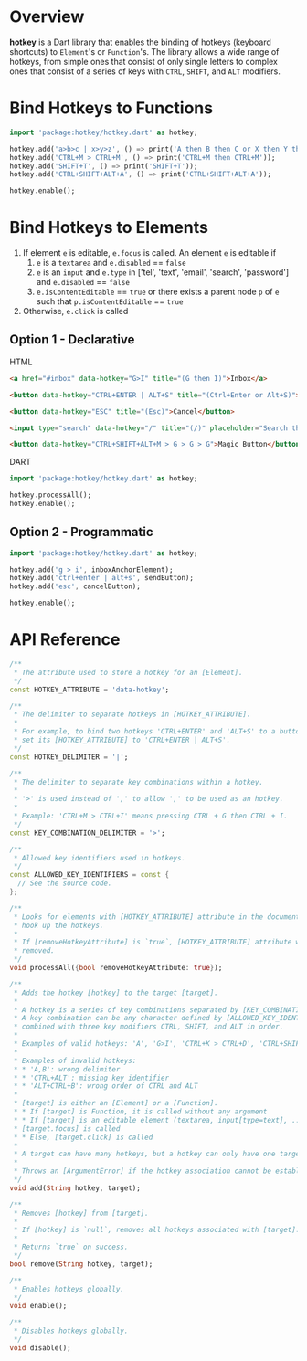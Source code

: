 # Overview
**hotkey** is a Dart library that enables the binding of hotkeys
(keyboard shortcuts) to `Element`'s or `Function`'s. The library allows a wide
range of hotkeys, from simple ones that consist of only single letters to
complex ones that consist of a series of keys with `CTRL`, `SHIFT`, and `ALT`
modifiers.
# Bind Hotkeys to Functions
```` dart
import 'package:hotkey/hotkey.dart' as hotkey;

hotkey.add('a>b>c | x>y>z', () => print('A then B then C or X then Y then Z'));
hotkey.add('CTRL+M > CTRL+M', () => print('CTRL+M then CTRL+M'));
hotkey.add('SHIFT+T', () => print('SHIFT+T'));
hotkey.add('CTRL+SHIFT+ALT+A', () => print('CTRL+SHIFT+ALT+A'));

hotkey.enable();
````
# Bind Hotkeys to Elements

1. If element `e` is editable, `e.focus` is called. An element `e` is editable if
    1. `e` is a `textarea` and `e.disabled` == `false`
    2. `e` is an `input` and `e.type` in ['tel', 'text', 'email', 'search', 'password'] and `e.disabled` == `false`
    3. `e.isContentEditable` == `true` or there exists a parent node `p` of `e` such that `p.isContentEditable` == `true`
2. Otherwise, `e.click` is called

## Option 1 - Declarative

HTML
```` html    
<a href="#inbox" data-hotkey="G>I" title="(G then I)">Inbox</a>

<button data-hotkey="CTRL+ENTER | ALT+S" title="(Ctrl+Enter or Alt+S)">Send</button>

<button data-hotkey="ESC" title="(Esc)">Cancel</button>

<input type="search" data-hotkey="/" title="(/)" placeholder="Search the store" />

<button data-hotkey="CTRL+SHIFT+ALT+M > G > G > G">Magic Button</button>
````

DART
```` dart
import 'package:hotkey/hotkey.dart' as hotkey;

hotkey.processAll();
hotkey.enable();
````

## Option 2 - Programmatic
```` dart
import 'package:hotkey/hotkey.dart' as hotkey;

hotkey.add('g > i', inboxAnchorElement);
hotkey.add('ctrl+enter | alt+s', sendButton);
hotkey.add('esc', cancelButton);

hotkey.enable();
````
# API Reference
```` dart
/**
 * The attribute used to store a hotkey for an [Element].
 */
const HOTKEY_ATTRIBUTE = 'data-hotkey';

/**
 * The delimiter to separate hotkeys in [HOTKEY_ATTRIBUTE].
 *
 * For example, to bind two hotkeys 'CTRL+ENTER' and 'ALT+S' to a button,
 * set its [HOTKEY_ATTRIBUTE] to 'CTRL+ENTER | ALT+S'.
 */
const HOTKEY_DELIMITER = '|';

/**
 * The delimiter to separate key combinations within a hotkey.
 *
 * '>' is used instead of ',' to allow ',' to be used as an hotkey.
 *
 * Example: 'CTRL+M > CTRL+I' means pressing CTRL + G then CTRL + I.
 */
const KEY_COMBINATION_DELIMITER = '>';

/**
 * Allowed key identifiers used in hotkeys.
 */
const ALLOWED_KEY_IDENTIFIERS = const {
  // See the source code.
};

/**
 * Looks for elements with [HOTKEY_ATTRIBUTE] attribute in the document and
 * hook up the hotkeys.
 *
 * If [removeHotkeyAttribute] is `true`, [HOTKEY_ATTRIBUTE] attribute will be
 * removed.
 */
void processAll({bool removeHotkeyAttribute: true});

/**
 * Adds the hotkey [hotkey] to the target [target].
 *
 * A hotkey is a series of key combinations separated by [KEY_COMBINATION_DELIMITER].
 * A key combination can be any character defined by [ALLOWED_KEY_IDENTIFIERS]
 * combined with three key modifiers CTRL, SHIFT, and ALT in order.
 *
 * Examples of valid hotkeys: 'A', 'G>I', 'CTRL+K > CTRL+D', 'CTRL+SHIFT+ALT+A'.
 *
 * Examples of invalid hotkeys:
 * * 'A,B': wrong delimiter
 * * 'CTRL+ALT': missing key identifier
 * * 'ALT+CTRL+B': wrong order of CTRL and ALT
 *
 * [target] is either an [Element] or a [Function].
 * * If [target] is Function, it is called without any argument
 * * If [target] is an editable element (textarea, input[type=text], ...),
 * [target.focus] is called
 * * Else, [target.click] is called
 *
 * A target can have many hotkeys, but a hotkey can only have one target.
 *
 * Throws an [ArgumentError] if the hotkey association cannot be established.
 */
void add(String hotkey, target);

/**
 * Removes [hotkey] from [target].
 *
 * If [hotkey] is `null`, removes all hotkeys associated with [target].
 *
 * Returns `true` on success.
 */
bool remove(String hotkey, target);

/**
 * Enables hotkeys globally.
 */
void enable();

/**
 * Disables hotkeys globally.
 */
void disable();

````
